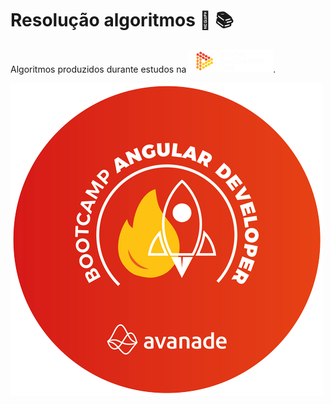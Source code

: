 # Resolução algoritmos :thinking: :books:

Algoritmos produzidos durante estudos na ![Digital Inovation One](imgs/dio.png).

![Avanade Angular Developer](imgs/avanade_angular_developer.png)
